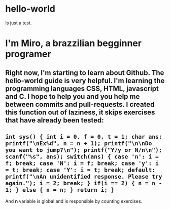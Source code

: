 # hello-world
Is just a test.
# I'm Miro, a brazzilian begginner programer
Right now, I'm starting to learn about Github. The hello-world guide is very helpful.
I'm learning the programming languages CSS, HTML, javascript and C. I hope to help you and you help me between commits and pull-requests.
I created this function out of laziness, it skips exercises that have already been tested:
---
`int sys()
{
  int i = 0. f = 0, t = 1;
  char ans;
  printf("\nEx%d", n = n + 1);
  printf("\n\nDo you want to jump?\n");
  printf("Y/y or N/n\n");
  scanf("%s", ans);
  switch(ans)
  {
    case 'n':
      i = f;
      break;
    case 'N':
      i = f;
      break;
    case 'y':
      i = t;
      break;
    case 'Y':
      i = t;
      break;
    default:
      printf("\nAn unidentified response. Please try again.");
      i = 2;
      break;
  }
  if(i == 2)
  {
    n = n - 1;
  }
  else
  {
    n = n;
  }
  return i;
}`
---
And **n** variable is global and is responsible by counting exercises.
